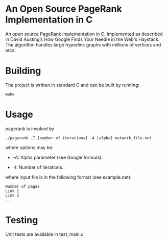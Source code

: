 # An Open Source PageRank Implementation in C

An open source PageRank implementation in C, implemented as described in David Austing’s How Google Finds Your Needle in the Web's Haystack. The algorithm handles large hyperlink graphs with millions of vertices and arcs.

# Building

The project is written in standard C and can be built by running:

    make

# Usage

pagerank is invoked by

    ./pagerank -I [number of iterations] -A [alpha] network_file.net

where options may be:

* -A: Alpha parameter (see Google formula).

* -I: Number of iterations.

where input file is in the following format (see example.net):

    Number of pages
    Link 1
    Link 2
    ...
    
    

# Testing

Unit tests are available in test_main.c
